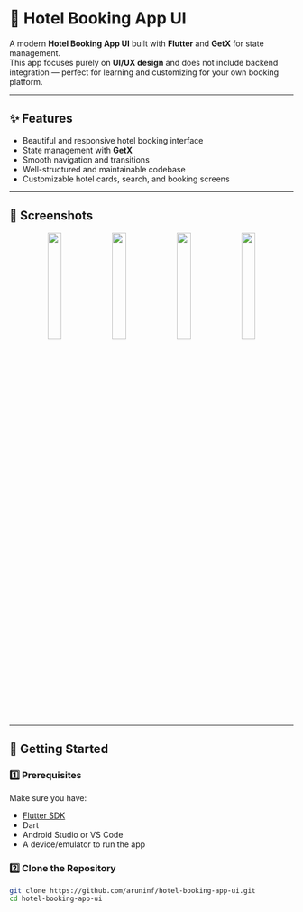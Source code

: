 
# 🏨 Hotel Booking App UI

A modern **Hotel Booking App UI** built with **Flutter** and **GetX** for state management.  
This app focuses purely on **UI/UX design** and does not include backend integration — perfect for learning and customizing for your own booking platform.

---

## ✨ Features

- Beautiful and responsive hotel booking interface  
- State management with **GetX**  
- Smooth navigation and transitions  
- Well-structured and maintainable codebase  
- Customizable hotel cards, search, and booking screens  

---

## 📱 Screenshots

<p align="center">
  <img src="screenshots/screen1.png" width="22%" />
  <img src="screenshots/screen2.png" width="22%" />
  <img src="screenshots/screen3.png" width="22%" />
  <img src="screenshots/screen4.png" width="22%" />
</p>

---

## 🚀 Getting Started

### 1️⃣ Prerequisites
Make sure you have:
- [Flutter SDK](https://flutter.dev/docs/get-started/install)
- Dart
- Android Studio or VS Code
- A device/emulator to run the app

### 2️⃣ Clone the Repository
```bash
git clone https://github.com/aruninf/hotel-booking-app-ui.git
cd hotel-booking-app-ui
